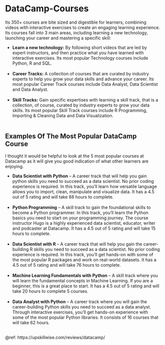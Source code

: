 # DataCamp-Courses
<p>Its 350+ courses are bite sized and digestible for learners, combining videos with interactive exercises to create an engaging learning experience. Its courses fall into 3 main areas, including learning a new technology, launching your career and mastering a specific skill:</p>
<ul>
<li><b>Learn a new technology:</b> By following short videos that are led by expert instructors, and then practice what you have learned with interactive exercises. Its most popular Technology courses include Python, R and SQL.</li></br>

<li><b>Career Tracks:</b> A collection of courses that are curated by industry experts to help you grow your data skills and advance your career. Its most popular Career Track courses include Data Analyst, Data Scientist and Data Analyst.</li></br>

<li><b>Skill Tracks:</b> Gain specific expertises with learning a skill track, that is a collection, of course, curated by industry experts to grow your data skills. Its most popular Skill Track courses include R Programming, Importing & Cleaning Data and Data Visualization.</li></br>
</ul>
<h2> Examples Of The Most Popular DataCamp Course</h2>
<p>I thought it would be helpful to look at the 5 most popular courses at Datacamp as it will give you good indication of what other learners are enjoying.</p>
<ul>
<li><b>Data Scientist with Python</b> – A career track that will help you gain python skills you need to succeed as a data scientist. No prior coding experience is required. In this track, you’ll learn how versatile language allows you to import, clean, manipulate and visualize data. It has a 4.5 out of 5 rating and will take 88 hours to complete.</li></br>

<li><b>Python Programming</b> – A skill track to gain the foundational skills to become a Python programmer. In this track, you’ll learn the Python basics you need to start on your programming journey. The course instructor Hugo is a highly experienced data scientist, educator, writer and podcaster at Datacamp. It has a 4.5 out of 5 rating and will take 15 hours to complete.</li></br>

<li><b>Data Scientist with R</b> – A career track that will help you gain the career-building R skills you need to succeed as a data scientist. No prior coding experience is required. In this track, you’ll get hands-on with some of the most popular R packages and work on real-world datasets. It has a 4.5 out of 5 rating and will take 76 hours to complete.</li></br>

<li><b>Machine Learning Fundamentals with Python</b> – A skill track where you will learn the fundamental concepts in Machine Learning. If you are a beginner, this is a great place to start. It has a 4.5 out of 5 rating and will take 20 hours to complete 5 courses.</li></br>

<li><b>Data Analyst with Python</b> – A career track where you will gain the career-building Python skills you need to succeed as a data analyst. Through interactive exercises, you’ll get hands-on experience with some of the most popular Python libraries. It consists of 16 courses that will take 62 hours.</li></br>
</ul>
@ref: https://upskillwise.com/reviews/datacamp/
